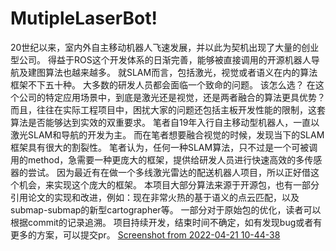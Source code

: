 # MutipleLaserBot!
20世纪以来，室内外自主移动机器人飞速发展，并以此为契机出现了大量的创业型公司。
得益于ROS这个开发体系的日渐完善，能够被直接调用的开源机器人导航及建图算法也越来越多。
就SLAM而言，包括激光，视觉或者语义在内的算法框架不下五十种。
大多数的研发人员都会面临一个致命的问题。
该怎么选？
在这个公司的特定应用场景中，到底是激光还是视觉，还是两者融合的算法更具优势？
而且，往往在实际工程项目中，困扰大家的问题还包括主板开发性能的限制，这套算法是否能够达到实效的双重要求。
笔者自19年入行自主移动型机器人，一直以激光SLAM和导航的开发为主。
而在笔者想要融合视觉的时候，发现当下的SLAM框架具有很大的割裂性。
笔者认为，任何一种SLAM算法，只不过是一个可被调用的method，急需要一种更庞大的框架，提供给研发人员进行快速高效的多传感器的尝试。
因为最近有在做一个多线激光雷达的配送机器人项目，所以正好借这个机会，来实现这个庞大的框架。
本项目大部分算法来源于开源包，也有一部分引用论文的实现和改进，例如：现在非常火热的基于语义的点云匹配，以及submap-submap的新型cartographer等。
一部分对于原始包的优化，读者可以根据commit的记录追溯。
项目持续开发，结束时间不确定，如有发现bug或者有更多的方案，可以提交pr。
[Screenshot from 2022-04-21 10-44-38](https://user-images.githubusercontent.com/61740700/164361408-3b282c94-3882-46d2-9604-bf33fbad439a.png)

